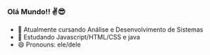 ### Olá Mundo!! ✌😎

- 🔭 Atualmente cursando Análise e Desenvolvimento de Sistemas
- 🌱 Estudando Javascript/HTML/CSS e java
- 😄 Pronouns: ele/dele

